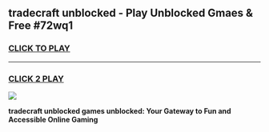 
## tradecraft unblocked - Play Unblocked Gmaes & Free #72wq1
<h3>
<a href="https://news.freeplayer.one?title=tradecraft_unblocked&ref=03M">CLICK TO PLAY</a></h3>
<hr>

<h3>
<a href="https://news.freeplayer.one?title=tradecraft_unblocked&ref=03M">CLICK 2 PLAY</a>
  
</h3>

<a href="https://news.freeplayer.one?title=tradecraft_unblocked&ref=03M"><img src="https://clearcache.store/games.png"></a>


**tradecraft unblocked games unblocked: Your Gateway to Fun and Accessible Online Gaming**
